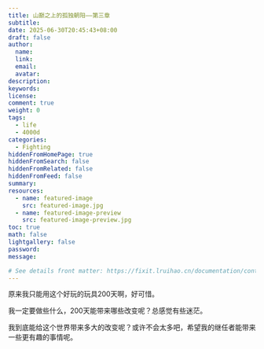 ```yaml
---
title: 山巅之上的孤独朝阳——第三章
subtitle:
date: 2025-06-30T20:45:43+08:00
draft: false
author:
  name:
  link:
  email:
  avatar:
description:
keywords:
license:
comment: true
weight: 0
tags:
  - life
  - 4000d
categories:
  - Fighting
hiddenFromHomePage: true
hiddenFromSearch: false
hiddenFromRelated: false
hiddenFromFeed: false
summary:
resources:
  - name: featured-image
    src: featured-image.jpg
  - name: featured-image-preview
    src: featured-image-preview.jpg
toc: true
math: false
lightgallery: false
password:
message:

# See details front matter: https://fixit.lruihao.cn/documentation/content-management/introduction/#front-matter
---
```


原来我只能用这个好玩的玩具200天啊，好可惜。

<!--more-->

我一定要做些什么，200天能带来哪些改变呢？总感觉有些迷茫。

我到底能给这个世界带来多大的改变呢？或许不会太多吧，希望我的继任者能带来一些更有趣的事情呢。
